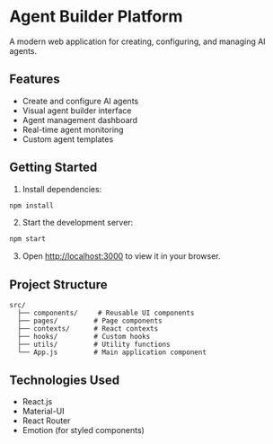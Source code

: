 # Agent Builder Platform

A modern web application for creating, configuring, and managing AI agents.

## Features

- Create and configure AI agents
- Visual agent builder interface
- Agent management dashboard
- Real-time agent monitoring
- Custom agent templates

## Getting Started

1. Install dependencies:
```bash
npm install
```

2. Start the development server:
```bash
npm start
```

3. Open [http://localhost:3000](http://localhost:3000) to view it in your browser.

## Project Structure

```
src/
  ├── components/     # Reusable UI components
  ├── pages/         # Page components
  ├── contexts/      # React contexts
  ├── hooks/         # Custom hooks
  ├── utils/         # Utility functions
  └── App.js         # Main application component
```

## Technologies Used

- React.js
- Material-UI
- React Router
- Emotion (for styled components) 